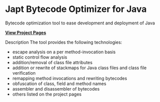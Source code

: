 # Japt Bytecode Optimizer for Java
Bytecode optimization tool to ease development and deployment of Java

[**View Project Pages**](https://seancfoley.github.io/Japt-Bytecode-Optimizer-for-Java/)

Description
The tool provides the following technologies:

* escape analysis on a per method-invocation basis 
* static control flow analysis
* addition/removal of class file attributes
* addition or rewrite of stackmaps for Java class files and class file verification
* remapping method invocations and rewriting bytecodes
* obfuscation of class, field and method names
* assembler and disassembler of bytecodes
* others listed on the project pages
